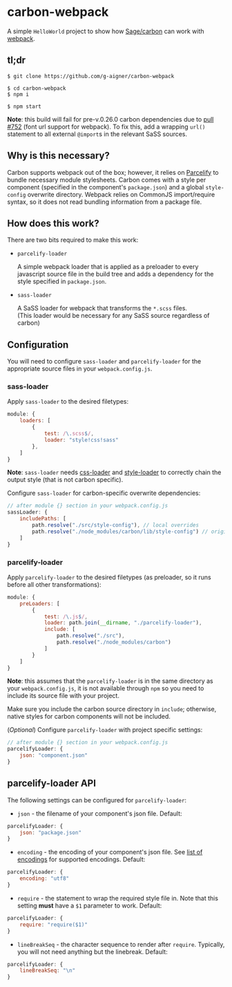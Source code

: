 # carbon-webpack

A simple `HelloWorld` project to show how 
[Sage/carbon](https://github.com/Sage/carbon) can work with 
[webpack](https://github.com/webpack/webpack).

## tl;dr

```
$ git clone https://github.com/g-aigner/carbon-webpack

$ cd carbon-webpack
$ npm i

$ npm start
```
**Note**:  this build will fail for pre-v.0.26.0 carbon dependencies due to 
[pull #752](https://github.com/Sage/carbon/pull/752) (font url support for 
webpack). To fix this, add a wrapping `url()` statement to all external 
`@import`s in the relevant SaSS sources. 

## Why is this necessary?

Carbon supports webpack out of the box; however, it relies on 
[Parcelify](https://github.com/rotundasoftware/parcelify) to bundle necessary 
module stylesheets. Carbon comes with a style per component (specified in the 
component's `package.json`) and a global `style-config` overwrite directory. 
Webpack relies on CommonJS import/require syntax, so it does not read bundling 
information from a package file.

## How does this work?

There are two bits required to make this work:

* `parcelify-loader`

   A simple webpack loader that is applied as a preloader to every javascript 
   source file in the build tree and adds a dependency for the style specified 
   in `package.json`.

* `sass-loader`

   A SaSS loader for webpack that transforms the `*.scss` files.  
   (This loader would be necessary for any SaSS source regardless of carbon) 

## Configuration

You will need to configure `sass-loader` and `parcelify-loader` for the 
appropriate source files in your `webpack.config.js`.

### sass-loader

Apply `sass-loader` to the desired filetypes:

```javascript
module: {
    loaders: [
        {
            test: /\.scss$/,
            loader: "style!css!sass"
        },
    ]
}
```
**Note**: `sass-loader` needs [css-loader](https://github.com/webpack/css-loader)
and [style-loader](https://github.com/webpack/style-loader) to correctly chain 
the output style (that is not carbon specific).

Configure `sass-loader` for carbon-specific overwrite dependencies:

```javascript
// after module {} section in your webpack.config.js
sassLoader: {
    includePaths: [
        path.resolve("./src/style-config"), // local overrides
        path.resolve("./node_modules/carbon/lib/style-config") // original carbon style
    ]
}
```

### parcelify-loader

Apply `parcelify-loader` to the desired filetypes (as preloader, so it runs 
before all other transformations):

```javascript
module: {
    preLoaders: [
        {
            test: /\.js$/,
            loader: path.join(__dirname, "./parcelify-loader"),
            include: [
                path.resolve("./src"),
                path.resolve("./node_modules/carbon")
            ]
        }
    ]
}       
```
**Note**: this assumes that the `parcelify-loader` is in the same directory as
your `webpack.config.js`, it is not available through `npm` so you need to 
include its source file with your project.

Make sure you include the carbon source directory in `include`; otherwise, 
native styles for carbon components will not be included.

(*Optional*) Configure `parcelify-loader` with project specific settings:

```javascript
// after module {} section in your webpack.config.js
parcelifyLoader: {
    json: "component.json"
}
```

## parcelify-loader API

The following settings can be configured for `parcelify-loader`:

* `json` - the filename of your component's json file. Default:
```javascript
parcelifyLoader: {
    json: "package.json"
}
``` 
* `encoding` - the encoding of your component's json file. See 
[list of encodings](https://github.com/nodejs/node/blob/master/lib/buffer.js) 
for supported encodings. Default:
```javascript
parcelifyLoader: {
    encoding: "utf8"
}
``` 
* `require` - the statement to wrap the required style file in. Note that 
this setting **must** have a `$1` parameter to work. Default:
```javascript
parcelifyLoader: {
    require: "require($1)"
}
```
* `lineBreakSeq` - the character sequence to render after `require`. Typically,
you will not need anything but the linebreak. Default:
```javascript
parcelifyLoader: {
    lineBreakSeq: "\n"
}
```